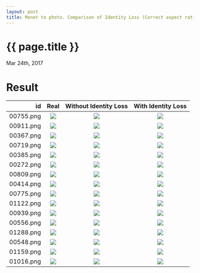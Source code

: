 ```yaml
---
layout: post
title: Monet to photo. Comparison of Identity Loss (Correct aspect ratio)
---
```

{{ page.title }}
================

<p class="meta">Mar 24th, 2017</p>

Result
========================================================

| id | Real | Without Identity Loss | With Identity Loss |
|---:|:---------:|:----------:|:----------:|
| 00755.png | ![]({{site.url}}/images/monet-to-photo-360-idt-comparison/small_idt/real_A/00755_360.png) | ![]({{site.url}}/images/monet-to-photo-360-idt-comparison/no_idt/00755_aspectratio.png) | ![]({{site.url}}/images/monet-to-photo-360-idt-comparison/small_idt/fake_B/00755_360.png) |
| 00911.png | ![]({{site.url}}/images/monet-to-photo-360-idt-comparison/small_idt/real_A/00911_360.png) | ![]({{site.url}}/images/monet-to-photo-360-idt-comparison/no_idt/00911_aspectratio.png) | ![]({{site.url}}/images/monet-to-photo-360-idt-comparison/small_idt/fake_B/00911_360.png) |
| 00367.png | ![]({{site.url}}/images/monet-to-photo-360-idt-comparison/small_idt/real_A/00367_360.png) | ![]({{site.url}}/images/monet-to-photo-360-idt-comparison/no_idt/00367_aspectratio.png) | ![]({{site.url}}/images/monet-to-photo-360-idt-comparison/small_idt/fake_B/00367_360.png) |
| 00719.png | ![]({{site.url}}/images/monet-to-photo-360-idt-comparison/small_idt/real_A/00719_360.png) | ![]({{site.url}}/images/monet-to-photo-360-idt-comparison/no_idt/00719_aspectratio.png) | ![]({{site.url}}/images/monet-to-photo-360-idt-comparison/small_idt/fake_B/00719_360.png) |
| 00385.png | ![]({{site.url}}/images/monet-to-photo-360-idt-comparison/small_idt/real_A/00385_360.png) | ![]({{site.url}}/images/monet-to-photo-360-idt-comparison/no_idt/00385_aspectratio.png) | ![]({{site.url}}/images/monet-to-photo-360-idt-comparison/small_idt/fake_B/00385_360.png) |
| 00272.png | ![]({{site.url}}/images/monet-to-photo-360-idt-comparison/small_idt/real_A/00272_360.png) | ![]({{site.url}}/images/monet-to-photo-360-idt-comparison/no_idt/00272_aspectratio.png) | ![]({{site.url}}/images/monet-to-photo-360-idt-comparison/small_idt/fake_B/00272_360.png) |
| 00809.png | ![]({{site.url}}/images/monet-to-photo-360-idt-comparison/small_idt/real_A/00809_360.png) | ![]({{site.url}}/images/monet-to-photo-360-idt-comparison/no_idt/00809_aspectratio.png) | ![]({{site.url}}/images/monet-to-photo-360-idt-comparison/small_idt/fake_B/00809_360.png) |
| 00414.png | ![]({{site.url}}/images/monet-to-photo-360-idt-comparison/small_idt/real_A/00414_360.png) | ![]({{site.url}}/images/monet-to-photo-360-idt-comparison/no_idt/00414_aspectratio.png) | ![]({{site.url}}/images/monet-to-photo-360-idt-comparison/small_idt/fake_B/00414_360.png) |
| 00775.png | ![]({{site.url}}/images/monet-to-photo-360-idt-comparison/small_idt/real_A/00775_360.png) | ![]({{site.url}}/images/monet-to-photo-360-idt-comparison/no_idt/00775_aspectratio.png) | ![]({{site.url}}/images/monet-to-photo-360-idt-comparison/small_idt/fake_B/00775_360.png) |
| 01122.png | ![]({{site.url}}/images/monet-to-photo-360-idt-comparison/small_idt/real_A/01122_360.png) | ![]({{site.url}}/images/monet-to-photo-360-idt-comparison/no_idt/01122_aspectratio.png) | ![]({{site.url}}/images/monet-to-photo-360-idt-comparison/small_idt/fake_B/01122_360.png) |
| 00939.png | ![]({{site.url}}/images/monet-to-photo-360-idt-comparison/small_idt/real_A/00939_360.png) | ![]({{site.url}}/images/monet-to-photo-360-idt-comparison/no_idt/00939_aspectratio.png) | ![]({{site.url}}/images/monet-to-photo-360-idt-comparison/small_idt/fake_B/00939_360.png) |
| 00556.png | ![]({{site.url}}/images/monet-to-photo-360-idt-comparison/small_idt/real_A/00556_360.png) | ![]({{site.url}}/images/monet-to-photo-360-idt-comparison/no_idt/00556_aspectratio.png) | ![]({{site.url}}/images/monet-to-photo-360-idt-comparison/small_idt/fake_B/00556_360.png) |
| 01288.png | ![]({{site.url}}/images/monet-to-photo-360-idt-comparison/small_idt/real_A/01288_360.png) | ![]({{site.url}}/images/monet-to-photo-360-idt-comparison/no_idt/01288_aspectratio.png) | ![]({{site.url}}/images/monet-to-photo-360-idt-comparison/small_idt/fake_B/01288_360.png) |
| 00548.png | ![]({{site.url}}/images/monet-to-photo-360-idt-comparison/small_idt/real_A/00548_360.png) | ![]({{site.url}}/images/monet-to-photo-360-idt-comparison/no_idt/00548_aspectratio.png) | ![]({{site.url}}/images/monet-to-photo-360-idt-comparison/small_idt/fake_B/00548_360.png) |
| 01159.png | ![]({{site.url}}/images/monet-to-photo-360-idt-comparison/small_idt/real_A/01159_360.png) | ![]({{site.url}}/images/monet-to-photo-360-idt-comparison/no_idt/01159_aspectratio.png) | ![]({{site.url}}/images/monet-to-photo-360-idt-comparison/small_idt/fake_B/01159_360.png) |
| 01016.png | ![]({{site.url}}/images/monet-to-photo-360-idt-comparison/small_idt/real_A/01016_360.png) | ![]({{site.url}}/images/monet-to-photo-360-idt-comparison/no_idt/01016_aspectratio.png) | ![]({{site.url}}/images/monet-to-photo-360-idt-comparison/small_idt/fake_B/01016_360.png) |
